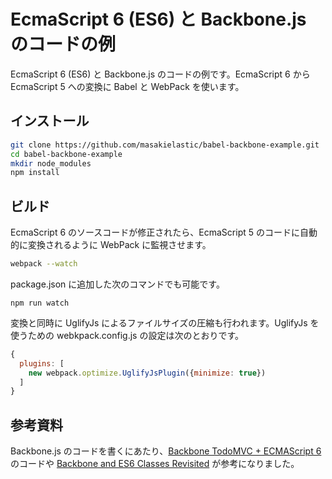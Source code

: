 EcmaScript 6 (ES6) と Backbone.js のコードの例
============================================

EcmaScript 6 (ES6) と Backbone.js のコードの例です。EcmaScript 6 から EcmaScript 5 への変換に Babel と WebPack を使います。

インストール
-----------


```bash
git clone https://github.com/masakielastic/babel-backbone-example.git
cd babel-backbone-example
mkdir node_modules
npm install
```

ビルド
-----

EcmaScript 6 のソースコードが修正されたら、EcmaScript 5 のコードに自動的に変換されるように WebPack に監視させます。


```bash
webpack --watch
```

package.json に追加した次のコマンドでも可能です。


```
npm run watch
```

変換と同時に UglifyJs によるファイルサイズの圧縮も行われます。UglifyJs を使うための webkpack.config.js の設定は次のとおりです。

```javascript
{
  plugins: [
    new webpack.optimize.UglifyJsPlugin({minimize: true})
  ]
}
```

参考資料
-------

Backbone.js のコードを書くにあたり、[Backbone TodoMVC + ECMAScript 6](https://github.com/tastejs/todomvc-backbone-es6) のコードや [Backbone and ES6 Classes Revisited](http://benmccormick.org/2015/07/06/backbone-and-es6-classes-revisited/) が参考になりました。
